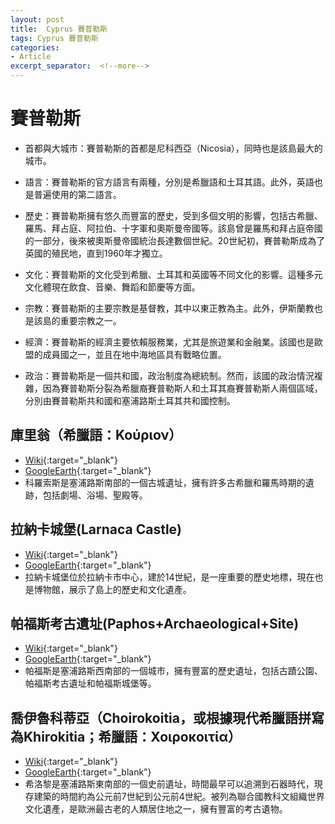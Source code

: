 ```yaml
---
layout: post
title:  Cyprus 賽普勒斯
tags: Cyprus 賽普勒斯 
categories:
- Article
excerpt_separator:  <!--more-->
---
```

# 賽普勒斯
- 首都與大城市：賽普勒斯的首都是尼科西亞（Nicosia），同時也是該島最大的城市。

- 語言：賽普勒斯的官方語言有兩種，分別是希臘語和土耳其語。此外，英語也是普遍使用的第二語言。

- 歷史：賽普勒斯擁有悠久而豐富的歷史，受到多個文明的影響，包括古希臘、羅馬、拜占庭、阿拉伯、十字軍和奧斯曼帝國等。該島曾是羅馬和拜占庭帝國的一部分，後來被奧斯曼帝國統治長達數個世紀。20世紀初，賽普勒斯成為了英國的殖民地，直到1960年才獨立。

- 文化：賽普勒斯的文化受到希臘、土耳其和英國等不同文化的影響。這種多元文化體現在飲食、音樂、舞蹈和節慶等方面。

- 宗教：賽普勒斯的主要宗教是基督教，其中以東正教為主。此外，伊斯蘭教也是該島的重要宗教之一。

- 經濟：賽普勒斯的經濟主要依賴服務業，尤其是旅遊業和金融業。該國也是歐盟的成員國之一，並且在地中海地區具有戰略位置。

- 政治：賽普勒斯是一個共和國，政治制度為總統制。然而，該國的政治情況複雜，因為賽普勒斯分裂為希臘裔賽普勒斯人和土耳其裔賽普勒斯人兩個區域，分別由賽普勒斯共和國和塞浦路斯土耳其共和國控制。

## 庫里翁（希臘語：Κούριον）
- [Wiki](https://zh.wikipedia.org/zh-tw/%E5%BA%93%E9%87%8C%E7%BF%81 "Wiki"){:target="_blank"} 
- [GoogleEarth](https://earth.google.com/web/search/Kourion/@34.66497951,32.89104192,30.88023992a,3462.92692366d,35y,0h,0t,0r/ "GoogleEarth"){:target="_blank"} 
- 科羅索斯是塞浦路斯南部的一個古城遺址，擁有許多古希臘和羅馬時期的遺跡，包括劇場、浴場、聖殿等。

## 拉納卡城堡(Larnaca Castle)
- [Wiki](https://en.wikipedia.org/wiki/Larnaca_Castle "Wiki"){:target="_blank"} 
- [GoogleEarth](https://earth.google.com/web/search/Larnaca+Castle/@34.91005257,33.63818096,0.00960713a,335.63852474d,34.99999927y,-8.89513806h,48.82326429t,0r/ "GoogleEarth"){:target="_blank"} 
- 拉納卡城堡位於拉納卡市中心，建於14世紀，是一座重要的歷史地標，現在也是博物館，展示了島上的歷史和文化遺產。

## 帕福斯考古遺址(Paphos+Archaeological+Site)
- [Wiki](https://en.wikipedia.org/wiki/Paphos_Archaeological_Park "Wiki"){:target="_blank"} 
- [GoogleEarth](https://earth.google.com/web/search/Paphos+Archaeological+Site/@34.75756381,32.40738355,11.54032592a,838.22140384d,34.99999924y,360h,0t,0r/ "GoogleEarth"){:target="_blank"} 
- 帕福斯是塞浦路斯西南部的一個城市，擁有豐富的歷史遺址，包括古蹟公園、帕福斯考古遺址和帕福斯城堡等。

## 喬伊魯科蒂亞（Choirokoitia，或根據現代希臘語拼寫為Khirokitia；希臘語：Χοιροκοιτία）
- [Wiki](https://zh.wikipedia.org/zh-tw/%E4%B9%94%E4%BC%8A%E9%B2%81%E7%A7%91%E8%92%82%E4%BA%9A "Wiki"){:target="_blank"} 
- [GoogleEarth](https://earth.google.com/web/search/Choirokoitia/@34.79628847,33.34016829,195.27576657a,2110.28852933d,35y,-0h,0t,0r/ "GoogleEarth"){:target="_blank"} 
- 希洛黎是塞浦路斯東南部的一個史前遺址，時間最早可以追溯到石器時代，現存建築的時間約為公元前7世紀到公元前4世紀。被列為聯合國教科文組織世界文化遺產，是歐洲最古老的人類居住地之一，擁有豐富的考古遺物。

